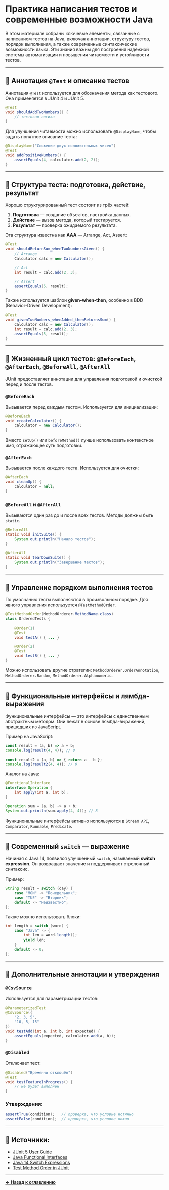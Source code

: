 # Практика написания тестов и современные возможности Java

В этом материале собраны ключевые элементы, связанные с написанием тестов на Java, включая аннотации, структуру тестов, порядок выполнения, а также современные синтаксические возможности языка. Эти знания важны для построения надёжной системы автоматизации и повышения читаемости и устойчивости тестов.

---

## 🧪 Аннотация `@Test` и описание тестов

Аннотация `@Test` используется для обозначения метода как тестового. Она применяется в JUnit 4 и JUnit 5.

```java
@Test
void shouldAddTwoNumbers() {
    // тестовая логика
}
```

Для улучшения читаемости можно использовать `@DisplayName`, чтобы задать понятное описание теста:

```java
@DisplayName("Сложение двух положительных чисел")
@Test
void addPositiveNumbers() {
    assertEquals(4, calculator.add(2, 2));
}
```

---

## 🧾 Структура теста: подготовка, действие, результат

Хорошо структурированный тест состоит из трёх частей:

1. **Подготовка** — создание объектов, настройка данных.
2. **Действие** — вызов метода, который тестируется.
3. **Результат** — проверка ожидаемого результата.

Эта структура известна как **AAA** — Arrange, Act, Assert:

```java
@Test
void shouldReturnSum_whenTwoNumbersGiven() {
    // Arrange
    Calculator calc = new Calculator();

    // Act
    int result = calc.add(2, 3);

    // Assert
    assertEquals(5, result);
}
```

Также используется шаблон **given-when-then**, особенно в BDD (Behavior-Driven Development):

```java
@Test
void givenTwoNumbers_whenAdded_thenReturnsSum() {
    Calculator calc = new Calculator();
    int result = calc.add(2, 3);
    assertEquals(5, result);
}
```

---

## 🔄 Жизненный цикл тестов: `@BeforeEach`, `@AfterEach`, `@BeforeAll`, `@AfterAll`

JUnit предоставляет аннотации для управления подготовкой и очисткой перед и после тестов.

### `@BeforeEach`
Вызывается перед каждым тестом. Используется для инициализации:

```java
@BeforeEach
void createCalculator() {
    calculator = new Calculator();
}
```

Вместо `setUp()` или `beforeMethod()` лучше использовать контекстное имя, отражающее суть подготовки.

### `@AfterEach`
Вызывается после каждого теста. Используется для очистки:

```java
@AfterEach
void cleanUp() {
    calculator = null;
}
```

### `@BeforeAll` и `@AfterAll`
Вызываются один раз до и после всех тестов. Методы должны быть `static`.

```java
@BeforeAll
static void initSuite() {
    System.out.println("Начало тестов");
}

@AfterAll
static void tearDownSuite() {
    System.out.println("Завершение тестов");
}
```

---

## 🔢 Управление порядком выполнения тестов

По умолчанию тесты выполняются в произвольном порядке. Для явного управления используется `@TestMethodOrder`.

```java
@TestMethodOrder(MethodOrderer.MethodName.class)
class OrderedTests {

    @Order(1)
    @Test
    void testA() { ... }

    @Order(2)
    @Test
    void testB() { ... }
}
```

Можно использовать другие стратегии: `MethodOrderer.OrderAnnotation`, `MethodOrderer.Random`, `MethodOrderer.Alphanumeric`.

---

## 🧠 Функциональные интерфейсы и лямбда-выражения

Функциональные интерфейсы — это интерфейсы с единственным абстрактным методом. Они лежат в основе лямбда-выражений, пришедших из JavaScript.

Пример на JavaScript:
```javascript
const result = (a, b) => a + b;
console.log(result(4, 4)); // 8

const result2 = (a, b) => { return a - b };
console.log(result2(4, 4)); // 0
```

Аналог на Java:
```java
@FunctionalInterface
interface Operation {
    int apply(int a, int b);
}

Operation sum = (a, b) -> a + b;
System.out.println(sum.apply(4, 4)); // 8
```

Функциональные интерфейсы активно используются в `Stream API`, `Comparator`, `Runnable`, `Predicate`.

---

## 🔄 Современный `switch` — выражение

Начиная с Java 14, появился улучшенный `switch`, называемый **switch expression**. Он возвращает значение и поддерживает стрелочный синтаксис.

Пример:
```java
String result = switch (day) {
    case "MON" -> "Понедельник";
    case "TUE" -> "Вторник";
    default -> "Неизвестно";
};
```

Также можно использовать блоки:
```java
int length = switch (word) {
    case "Java" -> {
        int len = word.length();
        yield len;
    }
    default -> 0;
};
```

---

## 🧪 Дополнительные аннотации и утверждения

### `@CsvSource`
Используется для параметризации тестов:
```java
@ParameterizedTest
@CsvSource({
    "2, 3, 5",
    "10, 5, 15"
})
void testAdd(int a, int b, int expected) {
    assertEquals(expected, calculator.add(a, b));
}
```

### `@Disabled`
Отключает тест:
```java
@Disabled("Временно отключён")
@Test
void testFeatureInProgress() {
    // не будет выполнен
}
```

### Утверждения:
```java
assertTrue(condition);   // проверка, что условие истинно
assertFalse(condition);  // проверка, что условие ложно
```

---

## 🔗 Источники:
- [JUnit 5 User Guide](https://junit.org/junit5/docs/current/user-guide/)
- [Java Functional Interfaces](https://docs.oracle.com/javase/tutorial/java/javaOO/lambdaexpressions.html)
- [Java 14 Switch Expressions](https://openjdk.org/jeps/361)
- [Test Method Order in JUnit](https://junit.org/junit5/docs/current/user-guide/#writing-tests-test-order)

---
[**← Назад к оглавлению**](../../README.md)